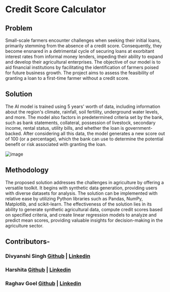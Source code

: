 # Credit Score Calculator
## Problem
   Small-scale farmers encounter challenges when seeking their initial loans, primarily stemming from the absence of a credit score. Consequently, they become ensnared in a detrimental cycle of securing loans at exorbitant interest rates from informal money lenders, impeding their ability to expand and develop their agricultural enterprises. The objective of our model is to aid financial institutions by facilitating the identification of farmers poised for future business growth. The project aims to assess the feasibility of granting a loan to a first-time farmer without a credit score.

## Solution
   The AI model is trained using 5 years' worth of data, including information about the region's climate, rainfall, soil fertility, underground water levels, and more. The model also factors in predetermined criteria set by the bank, such as bank statements, collateral, possession of livestock, secondary income, rental status, utility bills, and whether the loan is government-backed. After considering all this data, the model generates a new score out of 100 (or a percentage), which the bank can use to determine the potential benefit or risk associated with granting the loan.

![image](https://github.com/ab-hi-ji-th/Code_Crafters/assets/143083208/dbd01bd0-d074-42b5-acc8-ec66a979ecc7)


## Methodology
   The proposed solution addresses the challenges in agriculture by offering a versatile toolkit. It begins with synthetic data generation, providing users with diverse datasets for analysis. The solution can be implemented with relative ease by utilizing Python libraries such as Pandas, NumPy, Matplotlib, and scikit-learn. The effectiveness of the solution lies in its ability to generate synthetic agricultural data, compute credit scores based on specified criteria, and create linear regression models to analyze and predict mean scores, providing valuable insights for decision-making in the agriculture sector.

## Contributors-
### Divyanshi Singh [Github](https://github.com/DivyanshiSingh00) | [Linkedin](https://www.linkedin.com/in/divyanshi-singh-7a28b525a/)
### Harshita [Github](https://github.com/HarshiSharma04) | [Linkedin](https://www.linkedin.com/in/harshita-sharma-2a40ab25b/)
### Raghav Goel [Github](https://github.com/raghavgoel168) | [Linkedin](www.linkedin.com/in/raghavgoel29)
